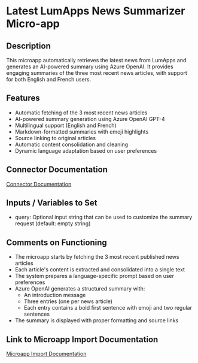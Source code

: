 # Latest LumApps News Summarizer Micro-app

## Description
This microapp automatically retrieves the latest news from LumApps and generates an AI-powered summary using Azure OpenAI. It provides engaging summaries of the three most recent news articles, with support for both English and French users.

## Features
- Automatic fetching of the 3 most recent news articles
- AI-powered summary generation using Azure OpenAI GPT-4
- Multilingual support (English and French)
- Markdown-formatted summaries with emoji highlights
- Source linking to original articles
- Automatic content consolidation and cleaning
- Dynamic language adaptation based on user preferences

## Connector Documentation
[Connector Documentation](https://docs.lumapps.com/docs/admin-l4430581765424978extensions)

## Inputs / Variables to Set
- query: Optional input string that can be used to customize the summary request (default: empty string)

## Comments on Functioning
- The microapp starts by fetching the 3 most recent published news articles
- Each article's content is extracted and consolidated into a single text
- The system prepares a language-specific prompt based on user preferences
- Azure OpenAI generates a structured summary with:
  - An introduction message
  - Three entries (one per news article)
  - Each entry contains a bold first sentence with emoji and two regular sentences
- The summary is displayed with proper formatting and source links

## Link to Microapp Import Documentation
[Microapp Import Documentation](#)